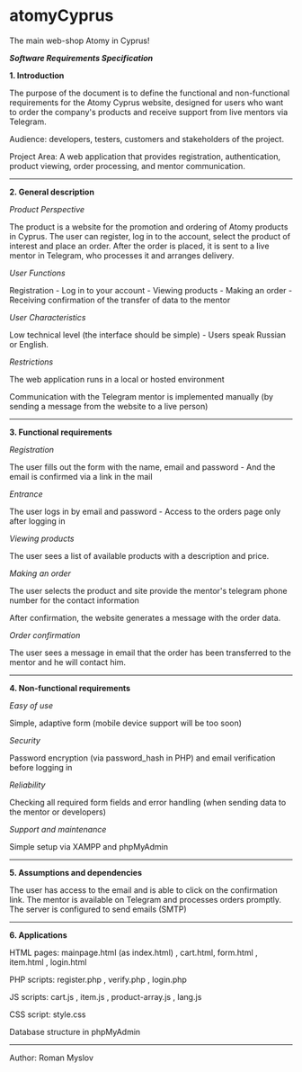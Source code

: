 # atomyCyprus
The main web-shop Atomy in Cyprus!

***Software Requirements Specification***

**1. Introduction**

The purpose of the document is to define the functional and non-functional requirements for the Atomy Cyprus website, designed for users who want to order the company's products and receive support from live mentors via Telegram.

Audience: developers, testers, customers and stakeholders of the project.

Project Area: A web application that provides registration, authentication, product viewing, order processing, and mentor communication.


---

**2. General description**

*Product Perspective*

The product is a website for the promotion and ordering of Atomy products in Cyprus. The user can register, log in to the account, select the product of interest and place an order. After the order is placed, it is sent to a live mentor in Telegram, who processes it and arranges delivery.

*User Functions*

Registration - Log in to your account - Viewing products - Making an order - Receiving confirmation of the transfer of data to the mentor


*User Characteristics*

Low technical level (the interface should be simple) - Users speak Russian or English.


*Restrictions*

The web application runs in a local or hosted environment

Communication with the Telegram mentor is implemented manually (by sending a message from the website to a live person)

---

**3. Functional requirements**

*Registration*

The user fills out the form with the name, email and password - And the email is confirmed via a link in the mail


*Entrance*

The user logs in by email and password - Access to the orders page only after logging in


*Viewing products*

The user sees a list of available products with a description and price.


*Making an order*

The user selects the product and site provide the mentor's telegram phone number for the contact information

After confirmation, the website generates a message with the order data.


*Order confirmation*

The user sees a message in email that the order has been transferred to the mentor and he will contact him.


---

**4. Non-functional requirements**

*Easy of use*

Simple, adaptive form (mobile device support will be too soon)

*Security*

Password encryption (via password_hash in PHP) and email verification before logging in

*Reliability*

Checking all required form fields and error handling (when sending data to the mentor or developers)


*Support and maintenance*

Simple setup via XAMPP and phpMyAdmin

---

**5. Assumptions and dependencies**

The user has access to the email and is able to click on the confirmation link. The mentor is available on Telegram and processes orders promptly. The server is configured to send emails (SMTP)

---

**6. Applications**

HTML pages: mainpage.html (as index.html) , cart.html, form.html , item.html , login.html

PHP scripts: register.php , verify.php , login.php

JS scripts: cart.js , item.js , product-array.js , lang.js

CSS script: style.css

Database structure in phpMyAdmin

---

Author: Roman Myslov
